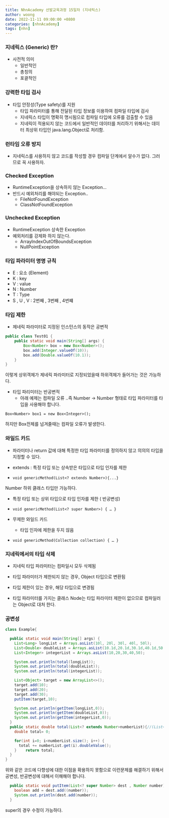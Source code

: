 ```yaml
---
title: NhnAcademy 선발교육과정 15일차 (지네릭스)
author: woong
date: 2022-11-11 09:00:00 +0800
categories: [nhnAcademy]
tags: [nhn]
---
```


### 지네릭스 (Generic) 란?
- 사전적 의미
  - 일반적인
  - 총칭의
  - 포괄적인

### 강력한 타입 검사
- 타입 안정성(Type safety)를 지원
  - 타입 파라미터를 통해 전달된 타입 정보를 이용하여 컴파일 타입에 검사
  - 지네릭스 타입이 명확히 명시됨으로 컴파일 타입에 오류를 검출할 수 있음
  - 지네릭이 적용되지 않는 코드에서 일반적인 데이터를 처리하기 위해서는 데이터 최상위 타입인 java.lang.Object로 처리함.

### 런타임 오류 방지
- 지네릭스를 사용하지 않고 코드를 작성할 경우 컴파일 단계에서 알수가 없다. 그러므로 꼭 사용하자.

### Checked Exception
- RuntimeException을 상속하지 않는 Exception...
- 반드시 예외처리를 해야되는 Exception..
  - FileNotFoundException
  - ClassNotFoundException

### Unchecked Exception
- RuntimeException 상속한 Exception
- 예외처리를 강제화 하지 않는다.
  - ArrayIndexOutOfBoundsException
  - NullPointException

### 타입 파라미터 명명 규칙
- E : 요소 (Element)
- K : key
- V : value
- N : Number
- T : Type
- S , U , V : 2번째 , 3번째 , 4번쨰

### 타입 제한
- 제네릭 파라미터로 지정된 인스턴스의 동작은 공변적
```java
public class Test01 {
    public static void main(String[] args) {
        Box<Number> box = new Box<Number>();
        box.add(Integer.valueOf(10));
        box.add(Double.valueOf(10.1));
    }
}
```
이렇게 상위객체가 제네릭 파라미터로 지정되었을때 하위객체가 들어가는 것은 가능하다.

- 타입 파리미터는 반공변적
  - 아래 예제는 컴파일 오류 ..즉 Number -> Number 형태로 타입 파라미터를 타입을 사용해야 합니다.

```Box<Number> box1 = new Box<Integer>();```

하지만 Box전체를 넘겨줄때는 컴파일 오류가 발생한다.

### 와일드 카드
- 파라미터나 return 값에 대해 특정한 타입 파라미터를 정의하지 않고 의의의 타입을 지정할 수 있다.
- extends : 특정 타입 또는 상속받은 타입으로 타입 인자를 제한

- ```void genericMethod(List<? extends Number>){...}```

Number 하위 클래스 타입만 가능하다.

- 특정 타입 또는 상위 타입으로 타입 인자를 제한 ( 반공변성)
- ```void genericMethod(List<? super Number>) { … }```

- 무제한 와일드 카드
  - 타입 인자에 제한을 두지 않음
- ```void genericMethod(Collection collection) { … }```

### 지네릭에서의 타입 삭제
- 지네릭 타입 파라미터는 컴파일시 모두 삭제됨
- 타입 파라미터가 제한되지 않는 경우, Object 타입으로 변환됨
- 타입 제한이 있는 경우, 해당 타입으로 변경됨

- <T> 타입 파라미터를 가지는 클래스 Node는 타입 파라미터 제한이 없으므로 컴파일러는 Object로 대처 한다.

### 공변성

```java
class Example{

  public static void main(String[] args) {
    List<Long> longList = Arrays.asList(10l, 20l, 30l, 40l, 50l);
    List<Double> doubleList = Arrays.asList(10.1d,20.1d,30.1d,40.1d,50.1d);
    List<Integer> integerList = Arrays.asList(10,20,30,40,50);

    System.out.println(total(longList));
    System.out.println(total(doubleList));
    System.out.println(total(integerList));

    List<Object> target = new ArrayList<>();
    target.add(10);
    target.add(20);
    target.add(30);
    putItem(target,10);

    System.out.println(getItem(longList,0));
    System.out.println(getItem(doubleList,0));
    System.out.println(getItem(integerList,0));
  }
  public static double total(List<? extends Number>numberList){//(List<Number>numberList)
    double total= 0;

    for(int i=0; i<numberList.size(); i++) {
      total += numberList.get(i).doubleValue();
    }    return total;
  }
}

```

위와 같은 코드에 다향성에 대한 이점을 확용하지 못함으로 이런문제를 해결하기 위해서 공변성, 반공변성에 대해서 이해해야 합니다.

```java
  public static void putItem(List<? super Number> dest , Number number){
    boolean add = dest.add((number));
    System.out.println(dest.add(number));
  }
```

super의 경우 수정이 가능하다.
